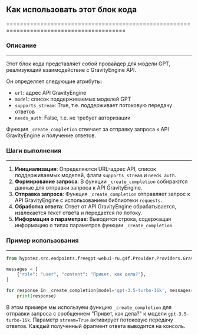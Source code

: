 ## Как использовать этот блок кода
=========================================================================================

### Описание
-------------------------
Этот блок кода представляет собой провайдер для модели GPT, реализующий взаимодействие с GravityEngine API. 

Он определяет следующие атрибуты:
* `url`: адрес API GravityEngine
* `model`: список поддерживаемых моделей GPT
* `supports_stream`: True, т.е. поддерживает потоковую передачу ответов
* `needs_auth`: False, т.е. не требует авторизации

Функция `_create_completion` отвечает за отправку запроса к API GravityEngine и получение ответов.

### Шаги выполнения
-------------------------
1. **Инициализация**: Определяются URL-адрес API, список поддерживаемых моделей, флаги `supports_stream` и `needs_auth`.
2. **Формирование запроса**: В функции `_create_completion` собираются данные для отправки запроса к API GravityEngine.
3. **Отправка запроса**: Функция `_create_completion` отправляет запрос к API GravityEngine с использованием библиотеки `requests`.
4. **Обработка ответа**: Ответ от API GravityEngine обрабатывается, извлекается текст ответа и передается по потоку.
5. **Информация о параметрах**: Выводится строка, содержащая информацию о типах параметров функции `_create_completion`.

### Пример использования
-------------------------

```python
from hypotez.src.endpoints.freegpt-webui-ru.g4f.Provider.Providers.Gravityengine import _create_completion

messages = [
    {"role": "user", "content": "Привет, как дела?"},
]

for response in _create_completion(model='gpt-3.5-turbo-16k', messages=messages, stream=True):
    print(response)
```

В этом примере мы используем функцию `_create_completion` для отправки запроса с сообщением "Привет, как дела?" к модели `gpt-3.5-turbo-16k`. Параметр `stream=True` активирует потоковую передачу ответов.  Каждый полученный фрагмент ответа выводится на консоль.